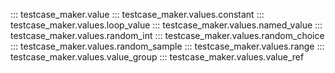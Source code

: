 ::: testcase_maker.value
::: testcase_maker.values.constant
::: testcase_maker.values.loop_value
::: testcase_maker.values.named_value
::: testcase_maker.values.random_int
::: testcase_maker.values.random_choice
::: testcase_maker.values.random_sample
::: testcase_maker.values.range
::: testcase_maker.values.value_group
::: testcase_maker.values.value_ref
